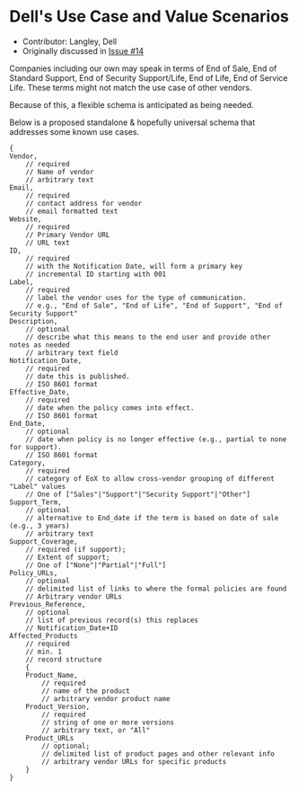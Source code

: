 # Dell's Use Case and Value Scenarios
- Contributor: Langley, Dell
- Originally discussed in [Issue #14](https://github.com/oasis-tcs/openeox/issues/14)


Companies including our own may speak in terms of End of Sale, End of Standard Support, End of Security Support/Life, End of Life, End of Service Life.  These terms might not match the use case of other vendors.
 
Because of this, a flexible schema is anticipated as being needed.
 
Below is a proposed standalone & hopefully universal schema that addresses some known use cases.
 
```
{
Vendor, 
    // required
    // Name of vendor 
    // arbitrary text
Email,
    // required
    // contact address for vendor
    // email formatted text
Website,
    // required
    // Primary Vendor URL 
    // URL text
ID, 
    // required
    // with the Notification Date, will form a primary key
    // incremental ID starting with 001
Label, 
    // required
    // label the vendor uses for the type of communication. 
    // e.g., "End of Sale", "End of Life", "End of Support", "End of Security Support"
Description, 
    // optional
    // describe what this means to the end user and provide other notes as needed
    // arbitrary text field
Notification_Date, 
    // required
    // date this is published.  
    // ISO 8601 format
Effective_Date, 
    // required
    // date when the policy comes into effect.  
    // ISO 8601 format
End_Date, 
    // optional
    // date when policy is no longer effective (e.g., partial to none for support). 
    // ISO 8601 format
Category, 
    // required
    // category of EoX to allow cross-vendor grouping of different "Label" values 
    // One of ["Sales"|"Support"|"Security Support"|"Other"]
Support_Term, 
    // optional
    // alternative to End_date if the term is based on date of sale (e.g., 3 years)
    // arbitrary text
Support_Coverage, 
    // required (if support);
    // Extent of support; 
    // One of ["None"|"Partial"|"Full"]
Policy_URLs, 
    // optional
    // delimited list of links to where the formal policies are found
    // Arbitrary vendor URLs 
Previous_Reference, 
    // optional
    // list of previous record(s) this replaces
    // Notification_Date+ID 
Affected_Products 
    // required
    // min. 1
    // record structure
    {
    Product_Name, 
        // required
        // name of the product
        // arbitrary vendor product name
    Product_Version, 
        // required
        // string of one or more versions
        // arbitrary text, or "All"
    Product_URLs 
        // optional; 
        // delimited list of product pages and other relevant info
        // arbitrary vendor URLs for specific products
    }
}

```

